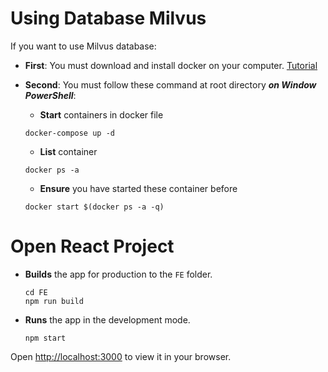 # Using Database Milvus

If you want to use Milvus database:

* **First**: You must download and install docker on your computer. [Tutorial](https://www.youtube.com/watch?v=XgRGI0Pw2mM&t=731s)
* **Second**: You must follow these command at root directory **<i>on Window PowerShell</i>**:

    * **Start** containers in docker file
    ```
    docker-compose up -d
    ```
    * **List** container
    ```
    docker ps -a
    ```
    * **Ensure** you have started these container before
    ```
    docker start $(docker ps -a -q)
    ```
# Open React Project 
* **Builds** the app for production to the `FE` folder.
    ```
    cd FE
    npm run build
    ```
* **Runs** the app in the development mode.
    ```
    npm start
    ``` 
Open [http://localhost:3000](http://localhost:3000) to view it in your browser.